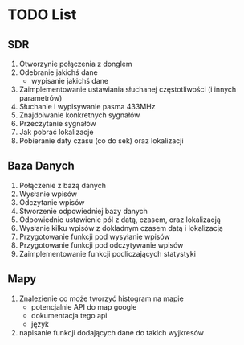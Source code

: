 # TODO List

## SDR
1. Otworzynie połączenia z donglem
2. Odebranie jakichś dane
    * wypisanie jakichś dane
3. Zaimplementowanie ustawiania słuchanej częstotliwości (i innych parametrów)
4. Słuchanie i wypisywanie pasma 433MHz
5. Znajdoiwanie konkretnych sygnałów
6. Przeczytanie sygnałów
7. Jak pobrać lokalizacje
8. Pobieranie daty czasu (co do sek) oraz lokalizacji

## Baza Danych
1. Połączenie z bazą danych
2. Wysłanie wpisów
3. Odczytanie wpisów
4. Stworzenie odpowiedniej bazy danych
5. Odpowiednie ustawienie pól z datą, czasem, oraz lokalizacją
6. Wysłanie kilku wpisów z dokładnym czasem datą i lokalizacją
7. Przygotowanie funkcji pod wysyłanie wpisów
8. Przygotowanie funkcji pod odczytywanie wpisów
9. Zaimplementowanie funkcji podliczających statystyki

## Mapy
1. Znalezienie co może tworzyć histogram na mapie
    - potencjalnie API do map google
    - dokumentacja tego api
    - język
2. napisanie funkcji dodających dane do takich wyjkresów
